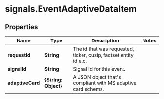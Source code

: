 # signals.EventAdaptiveDataItem

## Properties

Name | Type | Description | Notes
------------ | ------------- | ------------- | -------------
**requestId** | **String** | The id that was requested, ticker, cusip, factset entity id etc. | 
**signalId** | **String** | Signal Id for this event. | 
**adaptiveCard** | **{String: Object}** | A JSON object that&#39;s compliant with MS adaptive card schema. | 


